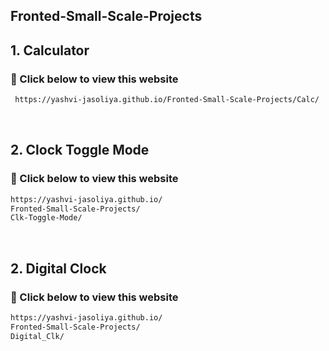 ##  Fronted-Small-Scale-Projects

<h2> 1. Calculator </h2>

<h3> 🔗 Click below to view this website </h3>

```bash
 https://yashvi-jasoliya.github.io/Fronted-Small-Scale-Projects/Calc/
```

<br>
<h2> 2. Clock Toggle Mode </h2>

<h3> 🔗 Click below to view this website </h3>

```bash
https://yashvi-jasoliya.github.io/
Fronted-Small-Scale-Projects/
Clk-Toggle-Mode/
```

<br>
<h2> 2. Digital Clock </h2>

<h3> 🔗 Click below to view this website </h3>

```bash
https://yashvi-jasoliya.github.io/
Fronted-Small-Scale-Projects/
Digital_Clk/
```




